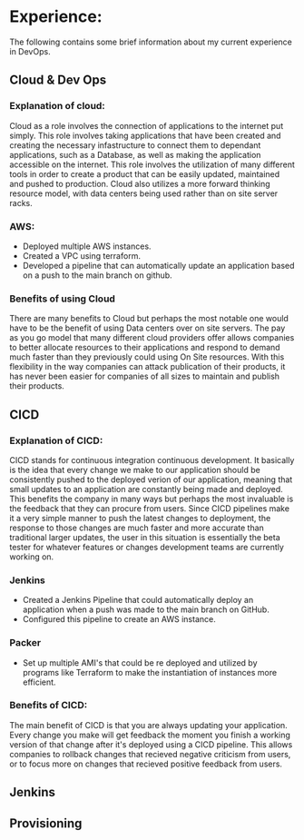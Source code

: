 # Experience:
The following contains some brief information about my current experience in DevOps.

## Cloud & Dev Ops
### Explanation of cloud:
Cloud as a role involves the connection of applications to the internet put simply. This role involves taking applications that have been created and creating the necessary infastructure to connect them to dependant applications, such as a Database, as well as making the application accessible on the internet. This role involves the utilization of many different tools in order to create a product that can be easily updated, maintained and pushed to production. Cloud also utilizes a more forward thinking resource model, with data centers being used rather than on site server racks.

### AWS:
- Deployed multiple AWS instances.
- Created a VPC using terraform.
- Developed a pipeline that can automatically update an application based on a push to the main branch on github.


### Benefits of using Cloud
There are many benefits to Cloud but perhaps the most notable one would have to be the benefit of using Data centers over on site servers. The pay as you go model that many different cloud providers offer allows companies to better allocate resources to their applications and respond to demand much faster than they previously could using On Site resources. With this flexibility in the way companies can attack publication of their products, it has never been easier for companies of all sizes to maintain and publish their products.

## CICD
### Explanation of CICD:
CICD stands for continuous integration continuous development. It basically is the idea that every change we make to our application should be consistently pushed to the deployed verion of our application, meaning that small updates to an application are constantly being made and deployed. This benefits the company in many ways but perhaps the most invaluable is the feedback that they can procure from users. Since CICD pipelines make it a very simple manner to push the latest changes to deployment, the response to those changes are much faster and more accurate than traditional larger updates, the user in this situation is essentially the beta tester for whatever features or changes development teams are currently working on.

### Jenkins
- Created a Jenkins Pipeline that could automatically deploy an application when a push was made to the main branch on GitHub.
- Configured this pipeline to create an AWS instance.

### Packer
- Set up multiple AMI's that could be re deployed and utilized by programs like Terraform to make the instantiation of instances more efficient.

### Benefits of CICD:
The main benefit of CICD is that you are always updating your application. Every change you make will get feedback the moment you finish a working version of that change after it's deployed using a CICD pipeline. This allows companies to rollback changes that recieved negative criticism from users, or to focus more on changes that recieved positive feedback from users.



## Jenkins




## Provisioning
